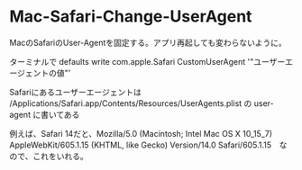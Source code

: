 # Mac-Safari-Change-UserAgent

MacのSafariのUser-Agentを固定する。アプリ再起しても変わらないように。

ターミナルで defaults write com.apple.Safari CustomUserAgent '"ユーザーエージェントの値"'

Safariにあるユーザーエージェントは /Applications/Safari.app/Contents/Resources/UserAgents.plist の user-agent に書いてある

例えば、Safari 14だと、Mozilla/5.0 (Macintosh; Intel Mac OS X 10_15_7) AppleWebKit/605.1.15 (KHTML, like Gecko) Version/14.0 Safari/605.1.15　なので、これをいれる。


